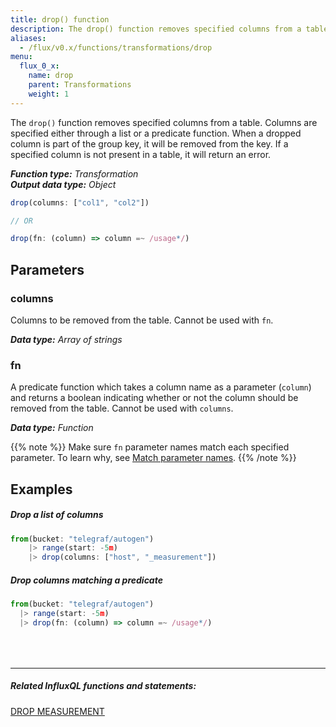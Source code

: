 ```yaml
---
title: drop() function
description: The drop() function removes specified columns from a table.
aliases:
  - /flux/v0.x/functions/transformations/drop
menu:
  flux_0_x:
    name: drop
    parent: Transformations
    weight: 1
---
```


The `drop()` function removes specified columns from a table.
Columns are specified either through a list or a predicate function.
When a dropped column is part of the group key, it will be removed from the key.
If a specified column is not present in a table, it will return an error.

_**Function type:** Transformation_  
_**Output data type:** Object_

```js
drop(columns: ["col1", "col2"])

// OR

drop(fn: (column) => column =~ /usage*/)
```

## Parameters

### columns
Columns to be removed from the table.
Cannot be used with `fn`.

_**Data type:** Array of strings_

### fn
A predicate function which takes a column name as a parameter (`column`) and returns
a boolean indicating whether or not the column should be removed from the table.
Cannot be used with `columns`.

_**Data type:** Function_

{{% note %}}
Make sure `fn` parameter names match each specified parameter.
To learn why, see [Match parameter names](/flux/v0.x/language/data-model/#match-parameter-names).
{{% /note %}}

## Examples

##### Drop a list of columns
```js
from(bucket: "telegraf/autogen")
	|> range(start: -5m)
	|> drop(columns: ["host", "_measurement"])
```

##### Drop columns matching a predicate
```js
from(bucket: "telegraf/autogen")
  |> range(start: -5m)
  |> drop(fn: (column) => column =~ /usage*/)
```

<hr style="margin-top:4rem"/>

##### Related InfluxQL functions and statements:
[DROP MEASUREMENT](/influxdb/latest/query_language/database_management/#delete-measurements-with-drop-measurement)
